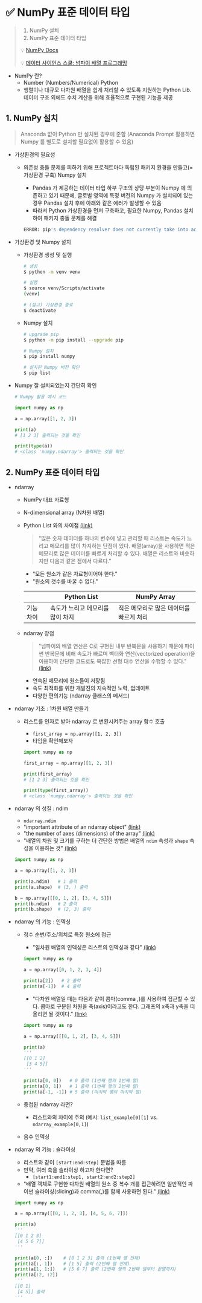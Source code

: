 # ✅ NumPy 표준 데이터 타입

> 1. NumPy 설치
> 2. NumPy 표준 데이터 타입
>
> 
>
> 💡 [NumPy Docs](https://numpy.org/doc/stable/user/quickstart.html)
>
> 💡 [데이터 사이언스 스쿨: 넘파이 배열 프로그래밍](https://datascienceschool.net/01%20python/03.01%20%EB%84%98%ED%8C%8C%EC%9D%B4%20%EB%B0%B0%EC%97%B4.html)



- NumPy 란?
  - Number (Numbers/Numerical) Python
  - 행렬이나 대규모 다차원 배열을 쉽게 처리할 수 있도록 지원하는 Python Lib. 데이터 구조 외에도 수치 계산을 위해 효율적으로 구현된 기능을 제공



## 1. NumPy 설치

> Anaconda 없이 Python 만 설치된 경우에 준함 (Anaconda Prompt 활용하면 Numpy 를 별도로 설치할 필요없이 활용할 수 있음)



- 가상환경의 필요성

  - 의존성 충돌 문제를 피하기 위해 프로젝트마다 독립된 패키지 환경을 만들고(=가상환경 구축) Numpy 설치

    - Pandas 가 제공하는 데이터 타입 하부 구조의 상당 부분이 Numpy 에 의존하고 있기 때문에, 글로벌 영역에 특정 버전의 Numpy 가 설치되어 있는 경우 Pandas 설치 후에 아래와 같은 에러가 발생할 수 있음
    - 따라서 Python 가상환경을 먼저 구축하고, 필요한 Numpy, Pandas 설치하여 패키지 충돌 문제를 해결

    ```bash
    ERROR: pip's dependency resolver does not currently take into account all the packages that are installed. This behaviour is the source of the following dependency conflicts. pandas 2.0.1 requires numpy>=1.20.3; python_version < "3.10", but you have numpy 1.17.3 which is incompatible.
    ```



- 가상환경 및 Numpy 설치

  - 가상환경 생성 및 실행

    ```bash
    # 생성
    $ python -m venv venv
    
    # 실행
    $ source venv/Scripts/activate
    (venv)
    
    # (참고) 가상환경 종료
    $ deactivate
    ```

  - Numpy 설치

    ```bash
    # upgrade pip
    $ python -m pip install --upgrade pip
    
    # Numpy 설치
    $ pip install numpy
    
    # 설치된 Numpy 버전 확인
    $ pip list
    ```

    

- Numpy 잘 설치되었는지 간단히 확인

  ```python
  # Numpy 활용 예시 코드
  
  import numpy as np
  
  a = np.array([1, 2, 3])
  
  print(a)
  # [1 2 3] 출력되는 것을 확인
  
  print(type(a))
  # <class 'numpy.ndarray'> 출력되는 것을 확인
  ```

  

## 2. NumPy 표준 데이터 타입



- ndarray

  - NumPy 대표 자료형

  - N-dimensional array (N차원 배열)

  - Python List 와의 차이점 [(link)](https://datascienceschool.net/01%20python/03.01%20%EB%84%98%ED%8C%8C%EC%9D%B4%20%EB%B0%B0%EC%97%B4.html)

    > "많은 숫자 데이터를 하나의 변수에 넣고 관리할 때 리스트는 속도가 느리고 메모리를 많이 차지하는 단점이 있다. 배열(array)을 사용하면 적은 메모리로 많은 데이터를 빠르게 처리할 수 있다. 배열은 리스트와 비슷하지만 다음과 같은 점에서 다르다."

    - "모든 원소가 같은 자료형이어야 한다."
    - "원소의 갯수를 바꿀 수 없다."

    |           | Python List                      | NumPy Array                             |
    | --------- | -------------------------------- | --------------------------------------- |
    | 기능 차이 | 속도가 느리고 메모리를 많이 차지 | 적은 메모리로 많은 데이터를 빠르게 처리 |

  - ndarray 장점

    > "넘파이의 배열 연산은 C로 구현된 내부 반복문을 사용하기 때문에 파이썬 반복문에 비해 속도가 빠르며 벡터화 연산(vectorized operation)을 이용하여 간단한 코드로도 복잡한 선형 대수 연산을 수행할 수 있다." [(link)](https://datascienceschool.net/01%20python/03.01%20%EB%84%98%ED%8C%8C%EC%9D%B4%20%EB%B0%B0%EC%97%B4.html)

    - 연속된 메모리에 원소들이 저장됨
    - 속도 최적화를 위한 개발진의 지속적인 노력, 업데이트
    - 다양한 편의기능 (ndarray 클래스의 메서드)



- ndarray 기초 : 1차원 배열 만들기

  - 리스트를 인자로 받아 ndarray 로 변환시켜주는 array 함수 호출

    - `first_array = np.array([1, 2, 3])`
    - 타입을 확인해보자

    ```python
    import numpy as np
    
    first_array = np.array([1, 2, 3])
    
    print(first_array)
    # [1 2 3] 출력되는 것을 확인
    
    print(type(first_array))
    # <class 'numpy.ndarray'> 출력되는 것을 확인
    ```



- ndarray 의 성질 : ndim

  - `ndarray.ndim`
  - "important attribute of an ndarray object" [(link)](https://numpy.org/doc/stable/user/quickstart.html#advanced-indexing-and-index-tricks)
  - "the number of axes (dimensions) of the array" [(link)](https://numpy.org/doc/stable/user/quickstart.html#advanced-indexing-and-index-tricks)
  - "배열의 차원 및 크기를 구하는 더 간단한 방법은 배열의 `ndim` 속성과 `shape` 속성을 이용하는 것" [(link)](https://datascienceschool.net/01%20python/03.01%20%EB%84%98%ED%8C%8C%EC%9D%B4%20%EB%B0%B0%EC%97%B4.html)

  ```python
  import numpy as np
  
  a = np.array([1, 2, 3])
  
  print(a.ndim)   # 1 출력
  print(a.shape)  # (3, ) 출력
  
  b = np.array([[0, 1, 2], [3, 4, 5]])
  print(b.ndim)   # 2 출력
  print(b.shape)  # (2, 3) 출력
  ```

  

- ndarray 의 기능 : 인덱싱

  - 정수 순번/주소/위치로 특정 원소에 접근

    - "일차원 배열의 인덱싱은 리스트의 인덱싱과 같다" [(link)](https://datascienceschool.net/01%20python/03.01%20%EB%84%98%ED%8C%8C%EC%9D%B4%20%EB%B0%B0%EC%97%B4.html)

    ```python
    import numpy as np
    
    a = np.array([0, 1, 2, 3, 4])
    
    print(a[2])   # 2 출력
    print(a[-1])  # 4 출력
    ```

    - "다차원 배열일 때는 다음과 같이 콤마(comma ,)를 사용하여 접근할 수 있다. 콤마로 구분된 차원을 축(axis)이라고도 한다. 그래프의 x축과 y축을 떠올리면 될 것이다." [(link)](https://datascienceschool.net/01%20python/03.01%20%EB%84%98%ED%8C%8C%EC%9D%B4%20%EB%B0%B0%EC%97%B4.html)

    ```python
    import numpy as np
    
    a = np.array([[0, 1, 2], [3, 4, 5]])
    
    print(a)
    '''
    [[0 1 2]
     [3 4 5]]
    '''
    
    print(a[0, 0])   # 0 출력 (1번째 행의 1번째 열)
    print(a[0, 1])   # 1 출력 (1번째 행의 2번째 열)
    print(a[-1, -1]) # 5 출력 (마지막 행의 마지막 열)
    ```

  - 중첩된 ndarray 라면?

    - 리스트와의 차이에 주의 (예시: `list_example[0][1]` vs. `ndarray_example[0,1]`)

  - 음수 인덱싱



- ndarray 의 기능 : 슬라이싱

  - 리스트와 같이 `[start:end:step]` 문법을 따름
  - 만약, 여러 축을 슬라이싱 하고자 한다면?
    - `[start1:end1:step1, start2:end2:step2]`
  - "배열 객체로 구현한 다차원 배열의 원소 중 복수 개를 접근하려면 일반적인 파이썬 슬라이싱(slicing)과 comma(,)를 함께 사용하면 된다." [(link)](https://datascienceschool.net/01%20python/03.01%20%EB%84%98%ED%8C%8C%EC%9D%B4%20%EB%B0%B0%EC%97%B4.html)

  ```python
  import numpy as np
  
  a = np.array([[0, 1, 2, 3], [4, 5, 6, 7]])
  
  print(a)
  '''
  [[0 1 2 3]
   [4 5 6 7]]
  '''
  
  print(a[0, :])    # [0 1 2 3] 출력 (1번째 행 전체)
  print(a[:, 1])    # [1 5] 출력 (2번째 열 전체)
  print(a[1, 1:])   # [5 6 7] 출력 (2번째 행의 2번째 열부터 끝열까지)
  print(a[:2, :2])
  '''
  [[0 1]
   [4 5]] 출력
  '''
  ```
  
  
